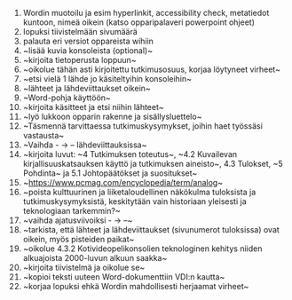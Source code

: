 1. Wordin muotoilu ja esim hyperlinkit, accessibility check, metatiedot kuntoon, nimeä oikein (katso opparipalaveri powerpoint ohjeet)
2. lopuksi tiivistelmään sivumäärä
3. palauta eri versiot oppareista wihiin
4. ~lisää kuvia konsoleista (optional)~
10. ~kirjoita tietoperusta loppuun~
11. ~oikolue tähän asti kirjoitettu tutkimusosuus, korjaa löytyneet virheet~
12. ~etsi vielä 1 lähde jo käsiteltyihin konsoleihin~
13. ~lähteet ja lähdeviittaukset oikein~
14. ~Word-pohja käyttöön~
15. ~kirjoita käsitteet ja etsi niihin lähteet~
16. ~lyö lukkoon opparin rakenne ja sisällysluettelo~
17. ~Täsmennä tarvittaessa tutkimuskysymykset, joihin haet työssäsi vastausta~
18. ~Vaihda - -> –  lähdeviittauksissa~
19. ~kirjoita luvut: ~4 Tutkimuksen toteutus~, ~4.2 Kuvailevan kirjallisuuskatsauksen käyttö ja tutkimuksen aineisto~, 4.3 Tulokset, ~5 Pohdinta~ ja 5.1 Johtopäätökset ja suositukset~
20. ~https://www.pcmag.com/encyclopedia/term/analog~
21. ~poista kulttuurinen ja liiketaloudellinen näkökulma tuloksista ja tutkimuskysymyksistä, keskitytään vain historiaan yleisesti ja teknologiaan tarkemmin?~
22. ~vaihda ajatusviivoiksi - -> –~
23. ~tarkista, että lähteet ja lähdeviittaukset (sivunumerot tuloksissa) ovat oikein, myös pisteiden paikat~
24. ~oikolue 4.3.2 Kotivideopelikonsolien teknologinen kehitys niiden alkuajoista 2000-luvun alkuun saakka~
25. ~kirjoita tiivistelmä ja oikolue se~
1. ~kopioi teksti uuteen Word-dokumenttiin VDI:n kautta~
2. ~korjaa lopuksi ehkä Wordin mahdollisesti herjaamat virheet~
